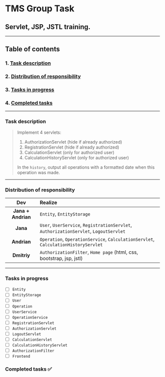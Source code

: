 # TMS Group Task

## Servlet, JSP, JSTL training.

--- 

## Table of contents

### 1. [Task description](https://github.com/IvanHayel/TMS_Group_2_Task#task-description)

### 2. [Distribution of responsibility](https://github.com/IvanHayel/TMS_Group_2_Task#distribution-of-responsibility)

### 3. [Tasks in progress](https://github.com/IvanHayel/TMS_Group_2_Task#3-tasks-in-progress)

### 4. [Completed tasks](https://github.com/IvanHayel/TMS_Group_2_Task#4-completed-tasks)

--- 

### Task description

> Implement 4 servlets:
> 1) AuthorizationServlet (hide if already authorized)
> 2) RegistrationServlet (hide if already authorized)
> 3) CalculationServlet (only for authorized user)
> 4) CalculationHistoryServlet (only for authorized user)
>
> In the `history`, output all operations with a formatted date when this operation was made.

---

### Distribution of responsibility

|      **Dev**       | **Realize**                                                                           |
|:------------------:|:--------------------------------------------------------------------------------------|
| **Jana + Andrian** | `Entity`, `EntityStorage`                                                             |
|      **Jana**      | `User`, `UserService`, `RegistrationServlet`, `AuthorizationServlet`, `LogoutServlet` |
|    **Andrian**     | `Operation`, `OperationService`, `CalculationServlet`, `CalculationHistoryServlet`    |
|    **Dmitriy**     | `AuthorizationFilter`, `Home page` (html, css, bootstrap, jsp, jstl)                  |

---

### Tasks in progress
- [ ] `Entity`
- [ ] `EntityStorage`
- [ ] `User`
- [ ] `Operation`
- [ ] `UserService`
- [ ] `OperationService`
- [ ] `RegistrationServlet`
- [ ] `AuthorizationServlet`
- [ ] `LogoutServlet`
- [ ] `CalculationServlet`
- [ ] `CalculationHistoryServlet`
- [ ] `AuthorizationFilter`
- [ ] `Frontend`

### Completed tasks ✅